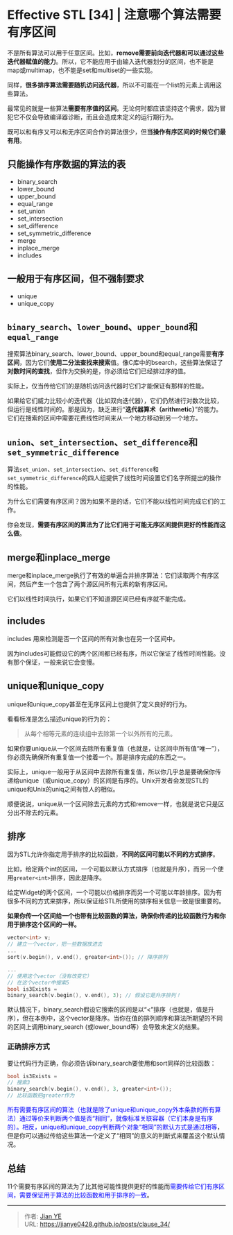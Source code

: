 # Effective STL [34] | 注意哪个算法需要有序区间



不是所有算法可以用于任意区间。比如，**remove需要前向迭代器和可以通过这些迭代器赋值的能力**。所以，它不能应用于由输入迭代器划分的区间，也不能是map或multimap，也不能是set和multiset的一些实现。

同样，**很多排序算法需要随机访问迭代器**，所以不可能在一个list的元素上调用这些算法。

最常见的就是一些算法**需要有序值的区间**。无论何时都应该坚持这个需求，因为冒犯它不仅会导致编译器诊断，而且会造成未定义的运行期行为。

既可以和有序又可以和无序区间合作的算法很少，但**当操作有序区间的时候它们最有用**。

## 只能操作有序数据的算法的表

- binary_search
- lower_bound
- upper_bound
- equal_range
- set_union
- set_intersection
- set_difference
- set_symmetric_difference
- merge
- inplace_merge
- includes

## 一般用于有序区间，但不强制要求

- unique
- unique_copy

## `binary_search`、`lower_bound`、`upper_bound`和`equal_range`

搜索算法binary_search、lower_bound、upper_bound和equal_range需要**有序区间**，因为它们**使用二分法查找来搜索**值。像C库中的bsearch，这些算法保证了**对数时间的查找**，但作为交换的是，你必须给它们已经排过序的值。

实际上，仅当传给它们的是随机访问迭代器时它们才能保证有那样的性能。

如果给它们威力比较小的迭代器（比如双向迭代器），它们仍然进行对数次比较，但运行是线性时间的。那是因为，缺乏进行“**迭代器算术（arithmetic）**”的能力。它们在搜索的区间中需要花费线性时间来从一个地方移动到另一个地方。

## `union`、`set_intersection`、`set_difference`和`set_symmetric_difference`

算法`set_union`、`set_intersection`、`set_difference`和`set_symmetric_difference`的四人组提供了线性时间设置它们名字所提出的操作的性能。

为什么它们需要有序区间？因为如果不是的话，它们不能以线性时间完成它们的工作。

你会发现，**需要有序区间的算法为了比它们用于可能无序区间提供更好的性能而这么做**。

## merge和inplace_merge

merge和inplace_merge执行了有效的单遍合并排序算法：它们读取两个有序区间，然后产生一个包含了两个源区间所有元素的新有序区间。

它们以线性时间执行，如果它们不知道源区间已经有序就不能完成。

## includes

includes 用来检测是否一个区间的所有对象也在另一个区间中。

因为includes可能假设它的两个区间都已经有序，所以它保证了线性时间性能。没有那个保证，一般来说它会变慢。

## unique和unique_copy

unique和unique_copy甚至在无序区间上也提供了定义良好的行为。

看看标准是怎么描述unique的行为的：

> 从每个相等元素的连续组中去除第一个以外所有的元素。

如果你要unique从一个区间去除所有重复值（也就是，让区间中所有值“唯一”），你必须先确保所有重复值一个接着一个。那是排序完成的东西之一。

实际上，unique一般用于从区间中去除所有重复值，所以你几乎总是要确保你传递给unique（或unique_copy）的区间是有序的。Unix开发者会发现STL的unique和Unix的uniq之间有惊人的相似。

顺便说说，unique从一个区间除去元素的方式和remove一样，也就是说它只是区分出不除去的元素。

## 排序

因为STL允许你指定用于排序的比较函数，**不同的区间可能以不同的方式排序**。

比如，给定两个int的区间，一个可能以默认方式排序（也就是升序），而另一个使用`greater<int>`排序，因此是降序。

给定Widget的两个区间，一个可能以价格排序而另一个可能以年龄排序。因为有很多不同的方式来排序，所以保证给STL所使用的排序相关信息一致是很重要的。

**如果你传一个区间给一个也带有比较函数的算法，确保你传递的比较函数行为和你用于排序这个区间的一样。**

```c++
vector<int> v;
// 建立一个vector，把一些数据放进去
...
sort(v.begin(), v.end(), greater<int>()); // 降序排列

...
// 使用这个vector（没有改变它）
// 在这个vector中搜索5
bool is3Exists =
binary_search(v.begin(), v.end(), 3); // 假设它是升序排列！
```

默认情况下，binary_search假设它搜索的区间是以“<”排序（也就是，值是升序），但在本例中，这个vector是降序。当你在值的排列顺序和算法所期望的不同的区间上调用binary_search (或lower_bound等）会导致未定义的结果。

### 正确排序方式

要让代码行为正确，你必须告诉binary_search要使用和sort同样的比较函数：

```c++
bool is3Exists =
// 搜索3
binary_search(v.begin(), v.end(), 3, greater<int>());
// 比较函数把greater作为
```

<font color=blue>所有需要有序区间的算法（也就是除了unique和unique_copy外本条款的所有算法）通过等价来判断两个值是否“相同”，就像标准关联容器（它们本身是有序的）。相反，unique和unique_copy判断两个对象“相同”的默认方式是通过相等</font>，但是你可以通过传给这些算法一个定义了“相同”的意义的判断式来覆盖这个默认情况。

## 总结

11个需要有序区间的算法为了比其他可能性提供更好的性能而<font color=blue>需要传给它们有序区间，需要保证用于算法的比较函数和用于排序的一致</font>。

---

> 作者: [Jian YE](https://github.com/jianye0428)  
> URL: https://jianye0428.github.io/posts/clause_34/  

